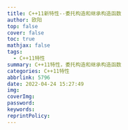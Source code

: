 ```yaml
---
title: C++11新特性--委托构造和继承构造函数
author: 欧阳
top: false
cover: false
toc: true
mathjax: false
tags:
  - C++11特性
summary: C++11特性，委托构造和继承构造函数
categories: C++11特性
abbrlink: 5796
date: 2022-04-24 15:27:49
img:
coverImg:
password:
keywords:
reprintPolicy:
---
```

